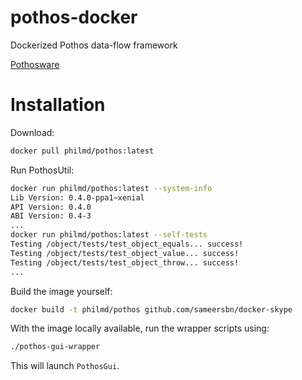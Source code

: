 # pothos-docker

Dockerized Pothos data-flow framework

[Pothosware](https://github.com/pothosware)

# Installation

Download:

```bash
docker pull philmd/pothos:latest
```

Run PothosUtil:

```bash
docker run philmd/pothos:latest --system-info
Lib Version: 0.4.0-ppa1~xenial
API Version: 0.4.0
ABI Version: 0.4-3
...
docker run philmd/pothos:latest --self-tests
Testing /object/tests/test_object_equals... success!
Testing /object/tests/test_object_value... success!
Testing /object/tests/test_object_throw... success!
...
```

Build the image yourself:

```bash
docker build -t philmd/pothos github.com/sameersbn/docker-skype
```

With the image locally available, run the wrapper scripts using:

```bash
./pothos-gui-wrapper
```

This will launch `PothosGui`.
